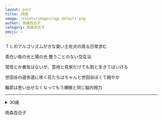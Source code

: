 ```yaml
---
layout: post
title: 30歳
image: /assets/images/ogp_default.png
author: 雨森百合子
category: 雨森百合子
emoji: ☔️
---
```


<div class="tanka-area"><div class="tanka">
<p>ＴＬのアルゴリズムがきな臭い土佐犬の居る日常求む</p>
<p>青白い夜の光と陽の光 整うことのない交互浴</p>
<p>覚悟とか勇気はないが、意地と見栄だけでも割と生きてはいける</p>
<p>世田谷の遊歩道に咲く花たちはちゃんと世田谷ぽくて嫋やか</p>
<p>輪郭は思い出せなくなってもう裸眼と同じ脳内視力</p></div></div>

---

<details><summary>30歳</summary>
TLのアルゴリズムがきな臭い土佐犬の居る日常求む<br />
青白い夜の光と陽の光 整うことのない交互浴<br />
覚悟とか勇気はないが、意地と見栄だけでも割と生きてはいける<br />
世田谷の遊歩道に咲く花たちはちゃんと世田谷ぽくて嫋やか<br />
輪郭は思い出せなくなってもう裸眼と同じ脳内視力<br />
</details>

雨森百合子
